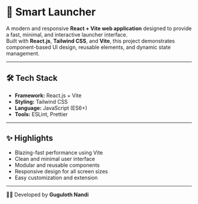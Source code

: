 # 🚀 Smart Launcher

A modern and responsive **React + Vite web application** designed to provide a fast, minimal, and interactive launcher interface.  
Built with **React.js**, **Tailwind CSS**, and **Vite**, this project demonstrates component-based UI design, reusable elements, and dynamic state management.

---

## 🛠️ Tech Stack
- **Framework:** React.js + Vite  
- **Styling:** Tailwind CSS  
- **Language:** JavaScript (ES6+)  
- **Tools:** ESLint, Prettier  

---

## ✨ Highlights
- Blazing-fast performance using Vite  
- Clean and minimal user interface  
- Modular and reusable components  
- Responsive design for all screen sizes  
- Easy customization and extension  

---

👨‍💻 Developed by **Guguloth Nandi**
